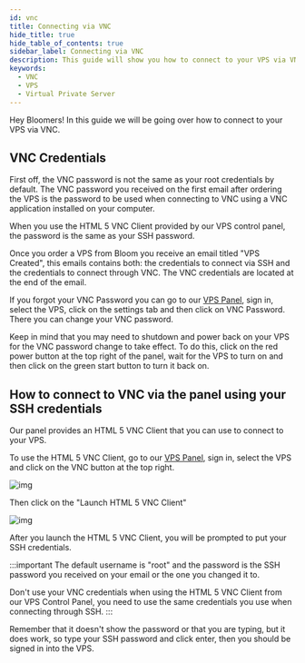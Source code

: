 ```yaml
---
id: vnc
title: Connecting via VNC
hide_title: true
hide_table_of_contents: true
sidebar_label: Connecting via VNC
description: This guide will show you how to connect to your VPS via VNC
keywords:
  - VNC
  - VPS
  - Virtual Private Server
---
```


Hey Bloomers! In this guide we will be going over how to connect to your VPS via VNC.

## VNC Credentials

First off, the VNC password is not the same as your root credentials by default. The VNC password you received on the first email after ordering the VPS is the password to be used when connecting to VNC using a VNC application installed on your computer. 

When you use the HTML 5 VNC Client provided by our VPS control panel, the password is the same as your SSH password.

Once you order a VPS from Bloom you receive an email titled "VPS Created", this emails contains both: the credentials to connect via SSH and the credentials to connect through VNC. The VNC credentials are located at the end of the email.

If you forgot your VNC Password you can go to our [VPS Panel](https://VPS.bloom.host), sign in, select the VPS, click on the settings tab and then click on VNC Password. There you can change your VNC password.

Keep in mind that you may need to shutdown and power back on your VPS for the VNC password change to take effect. To do this, click on the red power button at the top right of the panel, wait for the VPS to turn on and then click on the green start button to turn it back on.

## How to connect to VNC via the panel using your SSH credentials

Our panel provides an HTML 5 VNC Client that you can use to connect to your VPS.

To use the HTML 5 VNC Client, go to our [VPS Panel](https://VPS.bloom.host), sign in, select the VPS and click on the VNC button at the top right.

![img](/imgs/VPS/VNC/1.png)

Then click on the "Launch HTML 5 VNC Client"

![img](/imgs/VPS/VNC/2.png)

After you launch the HTML 5 VNC Client, you will be prompted to put your SSH credentials. 

:::important
The default username is "root" and the password is the SSH password you received on your email or the one you changed it to. 

Don't use your VNC credentials when using the HTML 5 VNC Client from our VPS Control Panel, you need to use the same credentials you use when connecting through SSH.
:::

Remember that it doesn't show the password or that you are typing, but it does work, so type your SSH password and click enter, then you should be signed in into the VPS.
